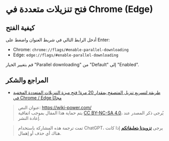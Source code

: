 # فتح تنزيلات متعددة في Chrome (Edge)

## كيفية الفتح

أدخل الرابط التالي في شريط العنوان واضغط على Enter:

- Chrome: `chrome://flags/#enable-parallel-downloading`
- Edge: `edge://flags/#enable-parallel-downloading`

قم بتغيير الخيار "Parallel downloading" من "Default" إلى "Enabled".

## المراجع والشكر

- [طريقة لتسريع تنزيل المتصفح بمقدار 20 مرة! فتح ميزة التنزيلات المتعددة المخفية في Chrome / Edge مجانًا](https://www.iplaysoft.com/chrome-parallel-download.html)

> عنوان النص: <https://wiki-power.com/>  
> يتم حماية هذا المقال بموجب اتفاقية [CC BY-NC-SA 4.0](https://creativecommons.org/licenses/by/4.0/deed.zh)، يُرجى ذكر المصدر عند إعادة النشر.

> تمت ترجمة هذه المشاركة باستخدام ChatGPT، يرجى [**تزويدنا بتعليقاتكم**](https://github.com/linyuxuanlin/Wiki_MkDocs/issues/new) إذا كانت هناك أي حذف أو إهمال.